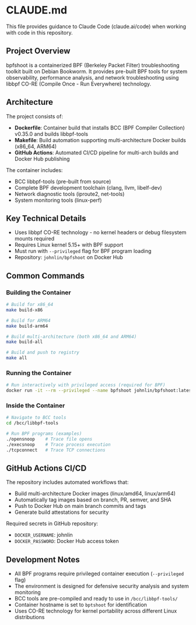 # CLAUDE.md

This file provides guidance to Claude Code (claude.ai/code) when working with code in this repository.

## Project Overview

bpfshoot is a containerized BPF (Berkeley Packet Filter) troubleshooting toolkit built on Debian Bookworm. It provides pre-built BPF tools for system observability, performance analysis, and network troubleshooting using libbpf CO-RE (Compile Once - Run Everywhere) technology.

## Architecture

The project consists of:
- **Dockerfile**: Container build that installs BCC (BPF Compiler Collection) v0.35.0 and builds libbpf-tools
- **Makefile**: Build automation supporting multi-architecture Docker builds (x86_64, ARM64)
- **GitHub Actions**: Automated CI/CD pipeline for multi-arch builds and Docker Hub publishing

The container includes:
- BCC libbpf-tools (pre-built from source)
- Complete BPF development toolchain (clang, llvm, libelf-dev)
- Network diagnostic tools (iproute2, net-tools)
- System monitoring tools (linux-perf)

## Key Technical Details

- Uses libbpf CO-RE technology - no kernel headers or debug filesystem mounts required
- Requires Linux kernel 5.15+ with BPF support
- Must run with `--privileged` flag for BPF program loading
- Repository: `johnlin/bpfshoot` on Docker Hub

## Common Commands

### Building the Container
```bash
# Build for x86_64
make build-x86

# Build for ARM64  
make build-arm64

# Build multi-architecture (both x86_64 and ARM64)
make build-all

# Build and push to registry
make all
```

### Running the Container
```bash
# Run interactively with privileged access (required for BPF)
docker run -it --rm --privileged --name bpfshoot johnlin/bpfshoot:latest
```

### Inside the Container
```bash
# Navigate to BCC tools
cd /bcc/libbpf-tools

# Run BPF programs (examples)
./opensnoop    # Trace file opens
./execsnoop    # Trace process execution
./tcpconnect   # Trace TCP connections
```

## GitHub Actions CI/CD

The repository includes automated workflows that:
- Build multi-architecture Docker images (linux/amd64, linux/arm64)
- Automatically tag images based on branch, PR, semver, and SHA
- Push to Docker Hub on main branch commits and tags
- Generate build attestations for security

Required secrets in GitHub repository:
- `DOCKER_USERNAME`: johnlin
- `DOCKER_PASSWORD`: Docker Hub access token

## Development Notes

- All BPF programs require privileged container execution (`--privileged` flag)
- The environment is designed for defensive security analysis and system monitoring
- BCC tools are pre-compiled and ready to use in `/bcc/libbpf-tools/`
- Container hostname is set to `bptshoot` for identification
- Uses CO-RE technology for kernel portability across different Linux distributions